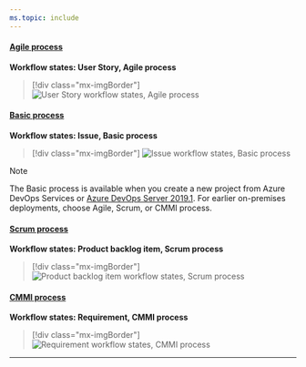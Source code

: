 ```yaml
---
ms.topic: include
---
```

 


#### [Agile process](#tab/agile-process) 

**Workflow states: User Story, Agile process**

> [!div class="mx-imgBorder"]  
> ![User Story workflow states, Agile process](../work-items/guidance/media/ALM_PT_Agile_WF_UserStory.png)


#### [Basic process](#tab/basic-process) 

**Workflow states: Issue, Basic process**

> [!div class="mx-imgBorder"] 
> ![Issue workflow states, Basic process](../get-started/media/track-issues/basic-process-workflow.png)

> [!NOTE]  
> The Basic process is available when you create a new project from Azure DevOps Services or [Azure DevOps Server 2019.1](https://go.microsoft.com/fwlink/?LinkId=2097609). For earlier on-premises deployments, choose Agile, Scrum, or CMMI process. 

#### [Scrum process](#tab/scrum-process) 

**Workflow states: Product backlog item, Scrum process**

> [!div class="mx-imgBorder"]  
> ![Product backlog item workflow states, Scrum process](../work-items/guidance/media/ALM_PT_Scrum_WF_PBI.png)

#### [CMMI process](#tab/cmmi-process) 

**Workflow states: Requirement, CMMI process**

> [!div class="mx-imgBorder"]  
> ![Requirement workflow states, CMMI process](../work-items/guidance/media/ALM_PT_CMMI_WF_Requirement.png)

* * *
 